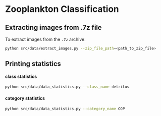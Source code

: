 # Zooplankton Classification

## Extracting images from .7z file

To extract images from the `.7z` archive:


```bash
python src/data/extract_images.py --zip_file_path=<path_to_zip_file>
```

## Printing statistics

#### class statistics

```bash
python src/data/data_statistics.py --class_name detritus
```

#### category statistics

```bash
python src/data/data_statistics.py --category_name COP
```